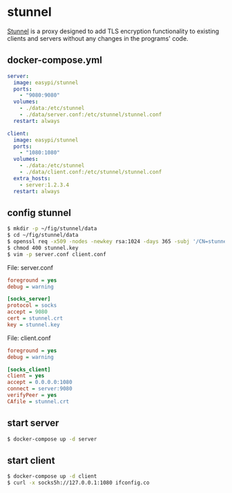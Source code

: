 stunnel
=======

[Stunnel][1] is a proxy designed to add TLS encryption functionality to
existing clients and servers without any changes in the programs' code.

## docker-compose.yml

```yaml
server:
  image: easypi/stunnel
  ports:
    - "9080:9080"
  volumes:
    - ./data:/etc/stunnel
    - ./data/server.conf:/etc/stunnel/stunnel.conf
  restart: always

client:
  image: easypi/stunnel
  ports:
    - "1080:1080"
  volumes:
    - ./data:/etc/stunnel
    - ./data/client.conf:/etc/stunnel/stunnel.conf
  extra_hosts:
    - server:1.2.3.4
  restart: always
```

## config stunnel

```bash
$ mkdir -p ~/fig/stunnel/data
$ cd ~/fig/stunnel/data
$ openssl req -x509 -nodes -newkey rsa:1024 -days 365 -subj '/CN=stunnel' -keyout stunnel.key -out stunnel.crt
$ chmod 400 stunnel.key
$ vim -p server.conf client.conf
```

File: server.conf

```ini
foreground = yes
debug = warning

[socks_server]
protocol = socks
accept = 9080
cert = stunnel.crt
key = stunnel.key
```

File: client.conf

```ini
foreground = yes
debug = warning

[socks_client]
client = yes
accept = 0.0.0.0:1080
connect = server:9080
verifyPeer = yes
CAfile = stunnel.crt
```

## start server

```bash
$ docker-compose up -d server
```

## start client

```bash
$ docker-compose up -d client
$ curl -x socks5h://127.0.0.1:1080 ifconfig.co
```

[1]: https://www.stunnel.org/socksvpn.html
